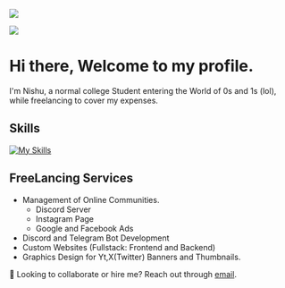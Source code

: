 ![](https://github.com/Nishu-workspace/Nishu-workspace/blob/df0fc2bca64dd619cebb249ba52378b99e2305ca/hi-there.gif)

![](https://komarev.com/ghpvc/?username=Nishu-workspace&?abbreviated=true&?style=for-the-badge)
# Hi there, Welcome to my profile. 
I'm Nishu, a normal college Student entering the World of 0s and 1s (lol), while freelancing to cover my expenses.

## Skills

[![My Skills](https://skillicons.dev/icons?i=js,html,css,nodejs,c,py,java,mongodb,mysql)](https://youtu.be/xvFZjo5PgG0?si=5EmQVk1Dgwc8I4oQ)

## FreeLancing Services
- Management of Online Communities.
  - Discord Server
  - Instagram Page
  - Google and Facebook Ads
- Discord and Telegram Bot Development
- Custom Websites (Fullstack: Frontend and Backend)
- Graphics Design for Yt,X(Twitter) Banners and Thumbnails.

💼 Looking to collaborate or hire me? Reach out through [email](mailto:nishu.workspace@gmail.com?subject=[GitHub]%20Collab%20or%20Hire).
  
<!--
**Nishu-workspace/Nishu-workspace** is a ✨ _special_ ✨ repository because its `README.md` (this file) appears on your GitHub profile.

